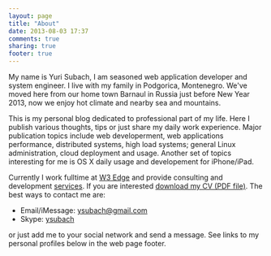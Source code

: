 ```yaml
---
layout: page
title: "About"
date: 2013-08-03 17:37
comments: true
sharing: true
footer: true
---
```


My name is Yuri Subach, I am seasoned web application developer and
system engineer. I live with my family in Podgorica, Montenegro.
We've moved here from our home town Barnaul in Russia just before New
Year 2013, now we enjoy hot climate and nearby sea and mountains.

This is my personal blog dedicated to professional part of my life. Here
I publish various thoughts, tips or just share my daily work experience.
Major publication topics include web developerment, web applications
performance, distributed systems, high load systems; general Linux
administration, cloud deployment and usage.
Another set of topics interesting for me is OS X daily usage 
and developement for iPhone/iPad.

Currently I work fulltime at [W3 Edge](http://www.w3-edge.com) and
provide consulting and development [services](/services).
If you are interested
[download my CV (PDF file)](https://dl.dropboxusercontent.com/u/6383404/YuriSubach.CV.pdf).
The best ways to contact me are:

- Email/iMessage: <ysubach@gmail.com>
- Skype: [ysubach](skype:ysubach?chat)

or just add me to your social network and send a message. See links to
my personal profiles below in the web page footer.

